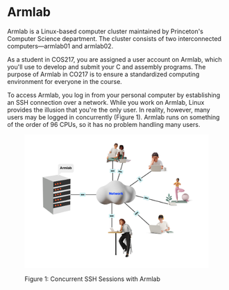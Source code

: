 # Armlab

Armlab is a Linux-based computer cluster maintained by Princeton's Computer Science department. The cluster consists of two interconnected computers—armlab01 and armlab02.

As a student in COS217, you are assigned a user account on Armlab, which you'll use to develop and submit your C and assembly programs. The purpose of Armlab in CO217 is to ensure a standardized computing environment for everyone in the course.

To access Armlab, you log in from your personal computer by establishing an SSH connection over a network. While you work on Armlab, Linux provides the illusion that you're the only user. In reality, however, many users may be logged in concurrently (Figure 1). Armlab runs on something of the order of 96 CPUs, so it has no problem handling many users.



<figure><img src="../../.gitbook/assets/Group 12 (1) (1).png" alt=""><figcaption><p>Figure 1: Concurrent SSH Sessions with Armlab</p></figcaption></figure>
